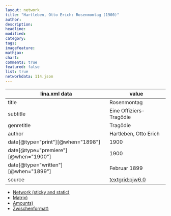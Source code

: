 ```yaml
---
layout: network
title: "Hartleben, Otto Erich: Rosenmontag (1900)"
author:
description:
headline:
modified:
category:
tags:
imagefeature: 
mathjax: 
chart: 
comments: true
featured: false
list: true
networkdata: 114.json
---
```

lina.xml data  | value
------------- | -------------
title|Rosenmontag
subtitle|Eine Offiziers-Tragödie
genretitle|Tragödie
author|Hartleben, Otto Erich
date[@type="print"][@when="1898"]|1900
date[@type="premiere"][@when="1900"]|1900
date[@type="written"][@when="1899"]|Februar 1899
source|[textgrid:pjw6.0](https://textgridlab.org/1.0/tgcrud-public/rest/textgrid:pjw6.0/data)



* [Network (sticky and static)](/linas/network114)
* [Matrix)](/linas/matrix114)
* [Amounts)](/linas/amount114)
* [Zwischenformat)](/linas/lina114 )
